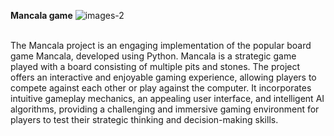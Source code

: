 **Mancala game**
![images-2](https://github.com/Jasleenphutela/mancala/assets/100710384/d41ef577-e492-4012-936b-731d55b08d0d)

<br>The Mancala project is an engaging implementation of the popular board game Mancala, developed using Python. Mancala is a strategic game played with a board consisting of multiple pits and stones. The project offers an interactive and enjoyable gaming experience, allowing players to compete against each other or play against the computer. It incorporates intuitive gameplay mechanics, an appealing user interface, and intelligent AI algorithms, providing a challenging and immersive gaming environment for players to test their strategic thinking and decision-making skills.
